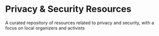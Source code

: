 # Privacy & Security Resources
A curated repository of resources related to privacy and security, with a focus on local organizers and activists
